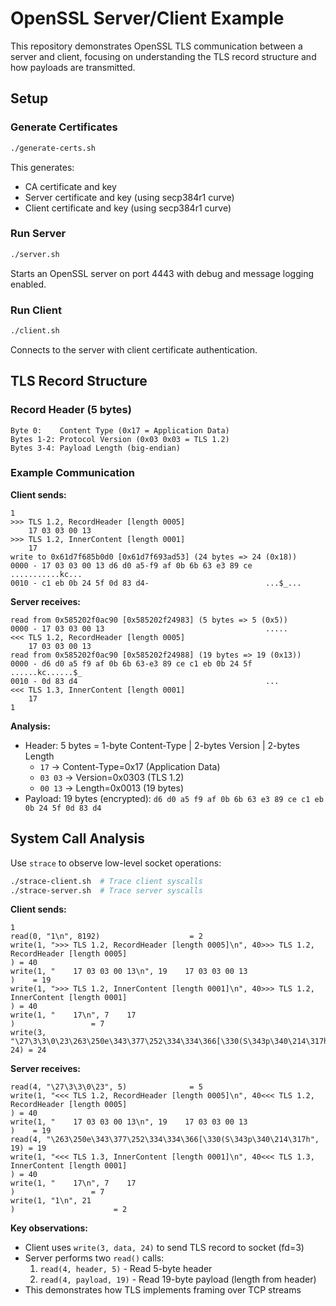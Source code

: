 # OpenSSL Server/Client Example

This repository demonstrates OpenSSL TLS communication between a server and client, focusing on understanding the TLS record structure and how payloads are transmitted.

## Setup

### Generate Certificates
```bash
./generate-certs.sh
```
This generates:
- CA certificate and key
- Server certificate and key (using secp384r1 curve)
- Client certificate and key (using secp384r1 curve)

### Run Server
```bash
./server.sh
```
Starts an OpenSSL server on port 4443 with debug and message logging enabled.

### Run Client
```bash
./client.sh
```
Connects to the server with client certificate authentication.

## TLS Record Structure

### Record Header (5 bytes)
```
Byte 0:    Content Type (0x17 = Application Data)
Bytes 1-2: Protocol Version (0x03 0x03 = TLS 1.2)
Bytes 3-4: Payload Length (big-endian)
```

### Example Communication

**Client sends:**
```shell
1
>>> TLS 1.2, RecordHeader [length 0005]
    17 03 03 00 13
>>> TLS 1.2, InnerContent [length 0001]
    17
write to 0x61d7f685b0d0 [0x61d7f693ad53] (24 bytes => 24 (0x18))
0000 - 17 03 03 00 13 d6 d0 a5-f9 af 0b 6b 63 e3 89 ce   ...........kc...
0010 - c1 eb 0b 24 5f 0d 83 d4-                          ...$_...
```

**Server receives:**
```shell
read from 0x585202f0ac90 [0x585202f24983] (5 bytes => 5 (0x5))
0000 - 17 03 03 00 13                                    .....
<<< TLS 1.2, RecordHeader [length 0005]
    17 03 03 00 13
read from 0x585202f0ac90 [0x585202f24988] (19 bytes => 19 (0x13))
0000 - d6 d0 a5 f9 af 0b 6b 63-e3 89 ce c1 eb 0b 24 5f   ......kc......$_
0010 - 0d 83 d4                                          ...
<<< TLS 1.3, InnerContent [length 0001]
    17
1
```

**Analysis:**
- Header: 5 bytes = 1-byte Content-Type | 2-bytes Version | 2-bytes Length
  - `17` → Content-Type=0x17 (Application Data)
  - `03 03` → Version=0x0303 (TLS 1.2)
  - `00 13` → Length=0x0013 (19 bytes)
- Payload: 19 bytes (encrypted): `d6 d0 a5 f9 af 0b 6b 63 e3 89 ce c1 eb 0b 24 5f 0d 83 d4`

## System Call Analysis

Use `strace` to observe low-level socket operations:

```bash
./strace-client.sh  # Trace client syscalls
./strace-server.sh  # Trace server syscalls
```

**Client sends:**
```shell
1
read(0, "1\n", 8192)                    = 2
write(1, ">>> TLS 1.2, RecordHeader [length 0005]\n", 40>>> TLS 1.2, RecordHeader [length 0005]
) = 40
write(1, "    17 03 03 00 13\n", 19    17 03 03 00 13
)    = 19
write(1, ">>> TLS 1.2, InnerContent [length 0001]\n", 40>>> TLS 1.2, InnerContent [length 0001]
) = 40
write(1, "    17\n", 7    17
)                 = 7
write(3, "\27\3\3\0\23\263\250e\343\377\252\334\334\366[\330(S\343p\340\214\317h", 24) = 24
```

**Server receives:**
```shell
read(4, "\27\3\3\0\23", 5)              = 5
write(1, "<<< TLS 1.2, RecordHeader [length 0005]\n", 40<<< TLS 1.2, RecordHeader [length 0005]
) = 40
write(1, "    17 03 03 00 13\n", 19    17 03 03 00 13
)    = 19
read(4, "\263\250e\343\377\252\334\334\366[\330(S\343p\340\214\317h", 19) = 19
write(1, "<<< TLS 1.3, InnerContent [length 0001]\n", 40<<< TLS 1.3, InnerContent [length 0001]
) = 40
write(1, "    17\n", 7    17
)                 = 7
write(1, "1\n", 21
)                      = 2
```

**Key observations:**
- Client uses `write(3, data, 24)` to send TLS record to socket (fd=3)
- Server performs two `read()` calls:
  1. `read(4, header, 5)` - Read 5-byte header
  2. `read(4, payload, 19)` - Read 19-byte payload (length from header)
- This demonstrates how TLS implements framing over TCP streams